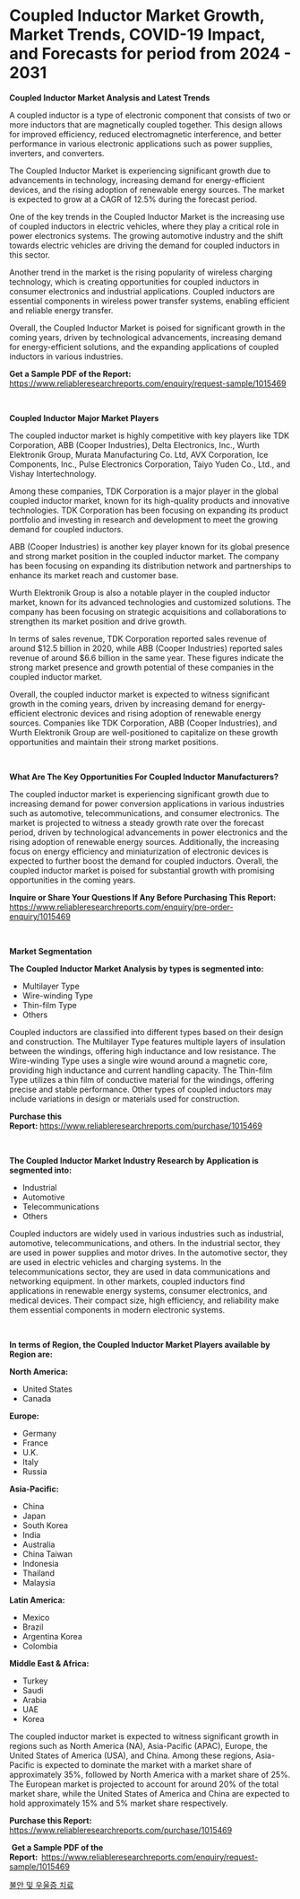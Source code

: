 <p><h1>Coupled Inductor Market Growth, Market Trends, COVID-19 Impact, and Forecasts for period from 2024 - 2031</h1></p><p><strong>Coupled Inductor Market Analysis and Latest Trends</strong></p>
<p><p>A coupled inductor is a type of electronic component that consists of two or more inductors that are magnetically coupled together. This design allows for improved efficiency, reduced electromagnetic interference, and better performance in various electronic applications such as power supplies, inverters, and converters.</p><p>The Coupled Inductor Market is experiencing significant growth due to advancements in technology, increasing demand for energy-efficient devices, and the rising adoption of renewable energy sources. The market is expected to grow at a CAGR of 12.5% during the forecast period.</p><p>One of the key trends in the Coupled Inductor Market is the increasing use of coupled inductors in electric vehicles, where they play a critical role in power electronics systems. The growing automotive industry and the shift towards electric vehicles are driving the demand for coupled inductors in this sector.</p><p>Another trend in the market is the rising popularity of wireless charging technology, which is creating opportunities for coupled inductors in consumer electronics and industrial applications. Coupled inductors are essential components in wireless power transfer systems, enabling efficient and reliable energy transfer.</p><p>Overall, the Coupled Inductor Market is poised for significant growth in the coming years, driven by technological advancements, increasing demand for energy-efficient solutions, and the expanding applications of coupled inductors in various industries.</p></p>
<p><strong>Get a Sample PDF of the Report:&nbsp;</strong> <a href="https://www.reliableresearchreports.com/enquiry/request-sample/1015469">https://www.reliableresearchreports.com/enquiry/request-sample/1015469</a></p>
<p>&nbsp;</p>
<p><strong>Coupled Inductor Major Market Players</strong></p>
<p><p>The coupled inductor market is highly competitive with key players like TDK Corporation, ABB (Cooper Industries), Delta Electronics, Inc., Wurth Elektronik Group, Murata Manufacturing Co. Ltd, AVX Corporation, Ice Components, Inc., Pulse Electronics Corporation, Taiyo Yuden Co., Ltd., and Vishay Intertechnology. </p><p>Among these companies, TDK Corporation is a major player in the global coupled inductor market, known for its high-quality products and innovative technologies. TDK Corporation has been focusing on expanding its product portfolio and investing in research and development to meet the growing demand for coupled inductors.</p><p>ABB (Cooper Industries) is another key player known for its global presence and strong market position in the coupled inductor market. The company has been focusing on expanding its distribution network and partnerships to enhance its market reach and customer base.</p><p>Wurth Elektronik Group is also a notable player in the coupled inductor market, known for its advanced technologies and customized solutions. The company has been focusing on strategic acquisitions and collaborations to strengthen its market position and drive growth.</p><p>In terms of sales revenue, TDK Corporation reported sales revenue of around $12.5 billion in 2020, while ABB (Cooper Industries) reported sales revenue of around $6.6 billion in the same year. These figures indicate the strong market presence and growth potential of these companies in the coupled inductor market.</p><p>Overall, the coupled inductor market is expected to witness significant growth in the coming years, driven by increasing demand for energy-efficient electronic devices and rising adoption of renewable energy sources. Companies like TDK Corporation, ABB (Cooper Industries), and Wurth Elektronik Group are well-positioned to capitalize on these growth opportunities and maintain their strong market positions.</p></p>
<p>&nbsp;</p>
<p><strong>What Are The Key Opportunities For Coupled Inductor Manufacturers?</strong></p>
<p><p>The coupled inductor market is experiencing significant growth due to increasing demand for power conversion applications in various industries such as automotive, telecommunications, and consumer electronics. The market is projected to witness a steady growth rate over the forecast period, driven by technological advancements in power electronics and the rising adoption of renewable energy sources. Additionally, the increasing focus on energy efficiency and miniaturization of electronic devices is expected to further boost the demand for coupled inductors. Overall, the coupled inductor market is poised for substantial growth with promising opportunities in the coming years.</p></p>
<p><strong>Inquire or Share Your Questions If Any Before Purchasing This Report:</strong> <a href="https://www.reliableresearchreports.com/enquiry/pre-order-enquiry/1015469">https://www.reliableresearchreports.com/enquiry/pre-order-enquiry/1015469</a></p>
<p>&nbsp;</p>
<p><strong>Market Segmentation</strong></p>
<p><strong>The Coupled Inductor Market Analysis by types is segmented into:</strong></p>
<p><ul><li>Multilayer Type</li><li>Wire-winding Type</li><li>Thin-film Type</li><li>Others</li></ul></p>
<p><p>Coupled inductors are classified into different types based on their design and construction. The Multilayer Type features multiple layers of insulation between the windings, offering high inductance and low resistance. The Wire-winding Type uses a single wire wound around a magnetic core, providing high inductance and current handling capacity. The Thin-film Type utilizes a thin film of conductive material for the windings, offering precise and stable performance. Other types of coupled inductors may include variations in design or materials used for construction.</p></p>
<p><strong>Purchase this Report:&nbsp;</strong><a href="https://www.reliableresearchreports.com/purchase/1015469">https://www.reliableresearchreports.com/purchase/1015469</a></p>
<p>&nbsp;</p>
<p><strong>The Coupled Inductor Market Industry Research by Application is segmented into:</strong></p>
<p><ul><li>Industrial</li><li>Automotive</li><li>Telecommunications</li><li>Others</li></ul></p>
<p><p>Coupled inductors are widely used in various industries such as industrial, automotive, telecommunications, and others. In the industrial sector, they are used in power supplies and motor drives. In the automotive sector, they are used in electric vehicles and charging systems. In the telecommunications sector, they are used in data communications and networking equipment. In other markets, coupled inductors find applications in renewable energy systems, consumer electronics, and medical devices. Their compact size, high efficiency, and reliability make them essential components in modern electronic systems.</p></p>
<p>&nbsp;</p>
<p><strong>In terms of Region, the Coupled Inductor Market Players available by Region are:</strong></p>
<p>
    <p> <strong> North America: </strong>
        <ul>
            <li>United States</li>
            <li>Canada</li>
        </ul>
        </p> 
    <p> <strong> Europe: </strong>
        <ul>
            <li>Germany</li>
            <li>France</li>
            <li>U.K.</li>
            <li>Italy</li>
            <li>Russia</li>
        </ul>
        </p> 
    <p> <strong> Asia-Pacific: </strong>
        <ul>
            <li>China</li>
            <li>Japan</li>
            <li>South Korea</li>
            <li>India</li>
            <li>Australia</li>
            <li>China Taiwan</li>
            <li>Indonesia</li>
            <li>Thailand</li>
            <li>Malaysia</li>
        </ul>
        </p> 
    <p> <strong> Latin America: </strong>
        <ul>
            <li>Mexico</li>
            <li>Brazil</li>
            <li>Argentina Korea</li>
            <li>Colombia</li>
        </ul>
        </p> 
    <p> <strong> Middle East & Africa: </strong>
        <ul>
            <li>Turkey</li>
            <li>Saudi</li>
            <li>Arabia</li>
            <li>UAE</li>
            <li>Korea</li>
        </ul>
    </p>
    </p>
<p><p>The coupled inductor market is expected to witness significant growth in regions such as North America (NA), Asia-Pacific (APAC), Europe, the United States of America (USA), and China. Among these regions, Asia-Pacific is expected to dominate the market with a market share of approximately 35%, followed by North America with a market share of 25%. The European market is projected to account for around 20% of the total market share, while the United States of America and China are expected to hold approximately 15% and 5% market share respectively.</p></p>
<p><strong>Purchase this Report: </strong><a href="https://www.reliableresearchreports.com/purchase/1015469">https://www.reliableresearchreports.com/purchase/1015469</a></p>
<p>&nbsp;<strong>Get a Sample PDF of the Report:&nbsp;&nbsp;</strong><a href="https://www.reliableresearchreports.com/enquiry/request-sample/1015469">https://www.reliableresearchreports.com/enquiry/request-sample/1015469</a></p>
<p><strong></strong></p>
<p><p><a href="https://github.com/jntpkh496620/Market-Research-Report-List-1/blob/main/987110510515.md">불안 및 우울증 치료</a></p></p>